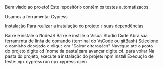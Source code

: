 Bem vindo ao projeto!
Este repositório contém os testes automatizados.

Usamos a ferramenta: Cypress

Instalação
Para realizar a instalação do projeto e suas dependências

Baixe e instale o NodeJS
Baixe e instale o Visual Studio Code
Abra sua ferramenta de linha de comando (terminal do VsCode ou gitBash)
Selecione o caminho desejado e clique em "Salvar alterações"
Navegue até a pasta do projeto
digite cd [nome da pasta]para avançar
digite cd..para voltar
Na pasta do projeto, execute a instalação do projeto
	npm install
Execução de teste:
npx cypress run
npx cypress open